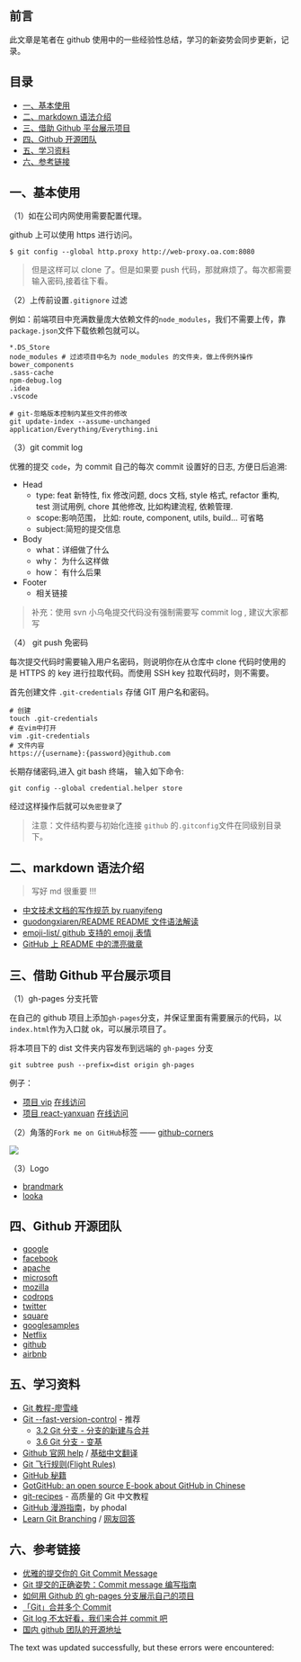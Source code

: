 ## 前言

此文章是笔者在 github 使用中的一些经验性总结，学习的新姿势会同步更新，记录。

## 目录

-   [一、基本使用](#%E4%B8%80%E3%80%81%E5%9F%BA%E6%9C%AC%E4%BD%BF%E7%94%A8)
-   [二、markdown 语法介绍](#%E4%BA%8C%E3%80%81markdown-%E8%AF%AD%E6%B3%95%E4%BB%8B%E7%BB%8D)
-   [三、借助 Github 平台展示项目](#%E4%B8%89%E3%80%81%E5%80%9F%E5%8A%A9-Github-%E5%B9%B3%E5%8F%B0%E5%B1%95%E7%A4%BA%E9%A1%B9%E7%9B%AE)
-   [四、Github 开源团队](#%E5%9B%9B%E3%80%81Github-%E5%BC%80%E6%BA%90%E5%9B%A2%E9%98%9F)
-   [五、学习资料](#%E4%BA%94%E3%80%81%E5%AD%A6%E4%B9%A0%E8%B5%84%E6%96%99)
-   [六、参考链接](#%E5%85%AD%E3%80%81%E5%8F%82%E8%80%83%E9%93%BE%E6%8E%A5)

## 一、基本使用

（1）如在公司内网使用需要配置代理。

github 上可以使用 https 进行访问。

```shell
$ git config --global http.proxy http://web-proxy.oa.com:8080
```

> 但是这样可以 clone 了。但是如果要 push 代码，那就麻烦了。每次都需要输入密码,接着往下看。

（2）上传前设置`.gitignore` 过滤

例如：前端项目中充满数量庞大依赖文件的`node_modules`，我们不需要上传，靠`package.json`文件下载依赖包就可以。

```shell
*.DS_Store
node_modules # 过滤项目中名为 node_modules 的文件夹，做上传例外操作
bower_components
.sass-cache
npm-debug.log
.idea
.vscode
```

```shell
# git-忽略版本控制内某些文件的修改
git update-index --assume-unchanged application/Everything/Everything.ini
```

（3）git commit log

优雅的提交 `code`，为 commit 自己的每次 commit 设置好的日志, 方便日后追溯:

-   Head
    -   type: feat 新特性, fix 修改问题, docs 文档, style 格式, refactor 重构, test 测试用例, chore 其他修改, 比如构建流程, 依赖管理.
    -   scope:影响范围， 比如: route, component, utils, build... 可省略
    -   subject:简短的提交信息
-   Body
    -   what：详细做了什么
    -   why： 为什么这样做
    -   how： 有什么后果
-   Footer
    -   相关链接

> 补充：使用 svn 小乌龟提交代码没有强制需要写 commit log , 建议大家都写

（4） git push 免密码

每次提交代码时需要输入用户名密码，则说明你在从仓库中 clone 代码时使用的是 HTTPS 的 key 进行拉取代码。而使用 SSH key 拉取代码时，则不需要。

首先创建文件 `.git-credentials` 存储 GIT 用户名和密码。

```shell
# 创建
touch .git-credentials
# 在vim中打开
vim .git-credentials
# 文件内容
https://{username}:{password}@github.com
```

长期存储密码,进入 git bash 终端， 输入如下命令:

```shell
git config --global credential.helper store
```

经过这样操作后就可以`免密登录`了

> 注意：文件结构要与初始化连接 `github` 的`.gitconfig`文件在同级别目录下。

## 二、markdown 语法介绍

> 写好 md 很重要 !!!

-   [中文技术文档的写作规范 by ruanyifeng](https://github.com/ruanyf/document-style-guide)
-   [guodongxiaren/README README 文件语法解读](https://github.com/guodongxiaren/README)
-   [emoji-list/ github 支持的 emojj 表情](https://github.com/caiyongji/emoji-list)
-   [GitHub 上 README 中的漂亮徽章](https://shields.io/)

## 三、借助 Github 平台展示项目

（1）gh-pages 分支托管

在自己的 github 项目上添加`gh-pages`分支，并保证里面有需要展示的代码，以`index.html`作为入口就 ok，可以展示项目了。

将本项目下的 dist 文件夹内容发布到远端的 `gh-pages` 分支

```shell
git subtree push --prefix=dist origin gh-pages
```

例子：

-   [项目 vip](https://github.com/xiaoyueyue165/vip) [在线访问](https://xiaoyueyue165.github.io/vip/%E5%94%AF%E5%93%81%E4%BC%9A%E9%A6%96%E9%A1%B5/)
-   [项目 react-yanxuan](https://github.com/xiaoyueyue165/react-yanxuan) [在线访问](https://xiaoyueyue.org/react-yanxuan/)

（2）角落的`Fork me on GitHub`标签 —— [github-corners](https://github.com/tholman/github-corners)

[![](https://camo.githubusercontent.com/ff082c6371137f34e8adb518af6a5e892d7dfc37/68747470733a2f2f692e696d6775722e636f6d2f373033694c69532e706e67)](https://camo.githubusercontent.com/ff082c6371137f34e8adb518af6a5e892d7dfc37/68747470733a2f2f692e696d6775722e636f6d2f373033694c69532e706e67)

（3）Logo

-   [brandmark](https://brandmark.io/)
-   [looka](https://looka.com/)

## 四、Github 开源团队

-   [google](https://github.com/google)
-   [facebook](https://github.com/facebook)
-   [apache](https://github.com/apache)
-   [microsoft](https://github.com/microsoft)
-   [mozilla](https://github.com/mozilla)
-   [codrops](https://github.com/codrops)
-   [twitter](https://github.com/twitter)
-   [square](https://github.com/square)
-   [googlesamples](https://github.com/googlesamples)
-   [Netflix](https://github.com/Netflix)
-   [github](https://github.com/github)
-   [airbnb](https://github.com/airbnb)

## 五、学习资料

-   [Git 教程-廖雪峰](https://www.liaoxuefeng.com/wiki/0013739516305929606dd18361248578c67b8067c8c017b000)
-   [Git --fast-version-control](https://git-scm.com/book/zh/v2) \- 推荐
    -   [3.2 Git 分支 - 分支的新建与合并](https://git-scm.com/book/zh/v2/Git-%E5%88%86%E6%94%AF-%E5%88%86%E6%94%AF%E7%9A%84%E6%96%B0%E5%BB%BA%E4%B8%8E%E5%90%88%E5%B9%B6#_basic_merging)
    -   [3.6 Git 分支 - 变基](https://git-scm.com/book/zh/v2/Git-%E5%88%86%E6%94%AF-%E5%8F%98%E5%9F%BA)
-   [Github 官网 help](https://help.github.com/) / [基础中文翻译](https://github.com/waylau/github-help)
-   [Git 飞行规则(Flight Rules)](https://github.com/k88hudson/git-flight-rules/blob/master/README_zh-CN.md)
-   [GitHub 秘籍](https://github.com/tiimgreen/github-cheat-sheet/blob/master/README.zh-cn.md#%E8%B4%A1%E7%8C%AE%E8%80%85%E6%8C%87%E5%8D%97)
-   [GotGitHub: an open source E-book about GitHub in Chinese](https://github.com/gotgit/gotgithub)
-   [git-recipes](https://github.com/geeeeeeeeek/git-recipes) - 高质量的 Git 中文教程
-   [GitHub 漫游指南](https://github.com/phodal/github)，by phodal
-   [Learn Git Branching](https://learngitbranching.js.org/) / [网友回答](https://www.jianshu.com/p/6e94b5592c40)

## 六、参考链接

-   [优雅的提交你的 Git Commit Message](https://zhuanlan.zhihu.com/p/34223150)
-   [Git 提交的正确姿势：Commit message 编写指南](https://www.oschina.net/news/69705/git-commit-message-and-changelog-guide)
-   [如何用 Github 的 gh-pages 分支展示自己的项目](https://www.cnblogs.com/MuYunyun/p/6082359.html)
-   [「Git」合并多个 Commit](https://www.jianshu.com/p/964de879904a)
-   [Git log 不太好看，我们来合并 commit 吧](https://learnku.com/articles/9377/git-log-is-not-very-good-lets-merge-commit)
-   [国内 github 团队的开源地址](https://github.com/niezhiyang/open_source_team)

The text was updated successfully, but these errors were encountered:
